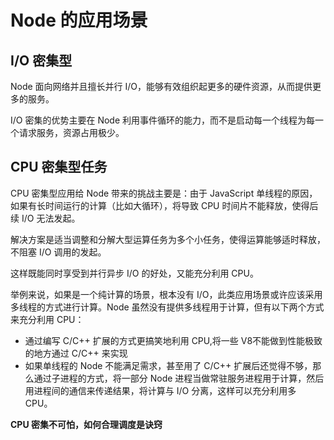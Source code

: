 # Node 的应用场景

## I/O 密集型

Node 面向网络并且擅长并行 I/O，能够有效组织起更多的硬件资源，从而提供更多的服务。

I/O 密集的优势主要在 Node 利用事件循环的能力，而不是启动每一个线程为每一个请求服务，资源占用极少。

## CPU 密集型任务

CPU 密集型应用给 Node 带来的挑战主要是：由于 JavaScript 单线程的原因，如果有长时间运行的计算（比如大循环），将导致 CPU 时间片不能释放，使得后续 I/O 无法发起。

解决方案是适当调整和分解大型运算任务为多个小任务，使得运算能够适时释放，不阻塞 I/O 调用的发起。

这样既能同时享受到并行异步 I/O 的好处，又能充分利用 CPU。

举例来说，如果是一个纯计算的场景，根本没有 I/O，此类应用场景或许应该采用多线程的方式进行计算。Node 虽然没有提供多线程用于计算，但有以下两个方式来充分利用 CPU：

+   通过编写 C/C++ 扩展的方式更搞笑地利用 CPU,将一些 V8不能做到性能极致的地方通过 C/C++ 来实现
+   如果单线程的 Node 不能满足需求，甚至用了 C/C++ 扩展后还觉得不够，那么通过子进程的方式，将一部分 Node 进程当做常驻服务进程用于计算，然后用进程间的通信来传递结果，将计算与 I/O 分离，这样可以充分利用多 CPU。

**CPU 密集不可怕，如何合理调度是诀窍**